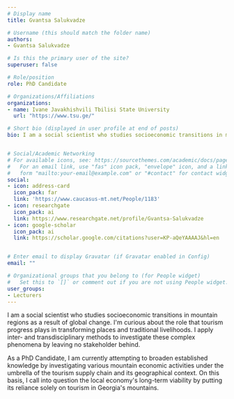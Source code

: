 ```yaml
---
# Display name
title: Gvantsa Salukvadze

# Username (this should match the folder name)
authors:
- Gvantsa Salukvadze

# Is this the primary user of the site?
superuser: false

# Role/position
role: PhD Candidate

# Organizations/Affiliations
organizations:
- name: Ivane Javakhishvili Tbilisi State University
  url: "https://www.tsu.ge/"

# Short bio (displayed in user profile at end of posts)
bio: I am a social scientist who studies socioeconomic transitions in mountain regions as a result of global change.


# Social/Academic Networking
# For available icons, see: https://sourcethemes.com/academic/docs/page-builder/#icons
#   For an email link, use "fas" icon pack, "envelope" icon, and a link in the
#   form "mailto:your-email@example.com" or "#contact" for contact widget.
social:
- icon: address-card
  icon_pack: far
  link: 'https://www.caucasus-mt.net/People/1183'
- icon: researchgate
  icon_pack: ai
  link: https://www.researchgate.net/profile/Gvantsa-Salukvadze
- icon: google-scholar
  icon_pack: ai
  link: https://scholar.google.com/citations?user=KP-aQeYAAAAJ&hl=en


# Enter email to display Gravatar (if Gravatar enabled in Config)
email: ""

# Organizational groups that you belong to (for People widget)
#   Set this to `[]` or comment out if you are not using People widget.
user_groups:
- Lecturers
---
```


I am a social scientist who studies socioeconomic transitions in mountain regions as a result of global change. I'm curious about the role that tourism progress plays in transforming places and traditional livelihoods. I apply inter- and transdisciplinary methods to investigate these complex phenomena by leaving no stakeholder behind. 

As a PhD Candidate, I am currently attempting to broaden established knowledge by investigating various mountain economic activities under the umbrella of the tourism supply chain and its geographical context. On this basis, I call into question the local economy's long-term viability by putting its reliance solely on tourism in Georgia's mountains.

